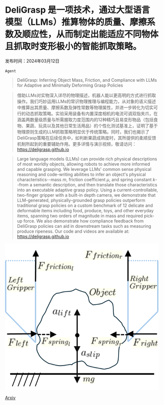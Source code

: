 # DeliGrasp 是一项技术，通过大型语言模型（LLMs）推算物体的质量、摩擦系数及顺应性，从而制定出能适应不同物体且抓取时变形极小的智能抓取策略。

发布时间：2024年03月12日

`Agent`

> DeliGrasp: Inferring Object Mass, Friction, and Compliance with LLMs for Adaptive and Minimally Deforming Grasp Policies

> 借助LLMs对实物深入详尽的物理描述，机器人能以更高明的方式进行抓取操作。我们巧妙运用LLMs的常识物理推理与编程能力，从对象的语义描述中推算出其质量、摩擦系数及弹性常数等物理属性，并进一步转化为切实可行的动态抓取策略。实验采用装备有内置深度相机的电流可调双指夹爪，在涵盖两数量级质量与所需握取力度范围内的12种精巧且易变形物品（包括食物、果蔬、玩具以及其他日常生活用品）的个性化测试基准上，证明了基于物理原则生成的LLM抓取策略明显优于传统策略。同时，我们也揭示了DeliGrasp策略在后续任务中，如判断果蔬成熟度时，其所提供的柔顺反馈机制所起到的重要辅助作用。更多详情与演示视频，敬请访问：https://deligrasp.github.io

> Large language models (LLMs) can provide rich physical descriptions of most worldly objects, allowing robots to achieve more informed and capable grasping. We leverage LLMs' common sense physical reasoning and code-writing abilities to infer an object's physical characteristics--mass $m$, friction coefficient $μ$, and spring constant $k$--from a semantic description, and then translate those characteristics into an executable adaptive grasp policy. Using a current-controllable, two-finger gripper with a built-in depth camera, we demonstrate that LLM-generated, physically-grounded grasp policies outperform traditional grasp policies on a custom benchmark of 12 delicate and deformable items including food, produce, toys, and other everyday items, spanning two orders of magnitude in mass and required pick-up force. We also demonstrate how compliance feedback from DeliGrasp policies can aid in downstream tasks such as measuring produce ripeness. Our code and videos are available at: https://deligrasp.github.io

![DeliGrasp 是一项技术，通过大型语言模型（LLMs）推算物体的质量、摩擦系数及顺应性，从而制定出能适应不同物体且抓取时变形极小的智能抓取策略。](../../../paper_images/2403.07832/fbd_v4.png)

[Arxiv](https://arxiv.org/abs/2403.07832)